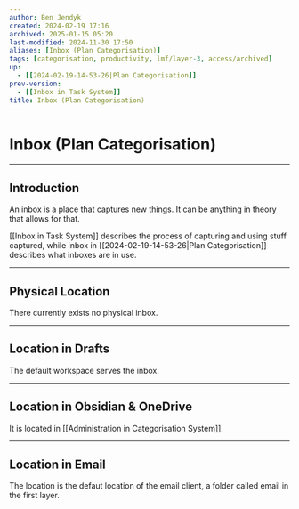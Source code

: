 ```yaml
---
author: Ben Jendyk
created: 2024-02-19 17:16
archived: 2025-01-15 05:20
last-modified: 2024-11-30 17:50
aliases: [Inbox (Plan Categorisation)]
tags: [categorisation, productivity, lmf/layer-3, access/archived] 
up:
  - [[2024-02-19-14-53-26|Plan Categorisation]]
prev-version:
  - [[Inbox in Task System]]
title: Inbox (Plan Categorisation)
---
```


# Inbox (Plan Categorisation)

--- 

## Introduction

An inbox is a place that captures new things. It can be anything in theory that allows for that. 

[[Inbox in Task System]] describes the process of capturing and using stuff captured, while inbox in [[2024-02-19-14-53-26|Plan Categorisation]] describes what inboxes are in use.

--- 

## Physical Location

There currently exists no physical inbox.

--- 

## Location in Drafts

The default workspace serves the inbox.

--- 

## Location in Obsidian & OneDrive

It is located in [[Administration in Categorisation System]].

---

## Location in Email

The location is the defaut location of the email client, a folder called email in the first layer.
